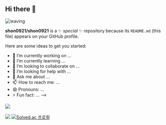 ## Hi there 👋
![waving](https://capsule-render.vercel.app/api?type=waving&height=200&text=shon0921%20github&fontAlign=50&fontAlignY=40&color=gradient)

**shon0921/shon0921** is a ✨ _special_ ✨ repository because its `README.md` (this file) appears on your GitHub profile.

Here are some ideas to get you started:

- 🔭 I’m currently working on ...
- 🌱 I’m currently learning ...
- 👯 I’m looking to collaborate on ...
- 🤔 I’m looking for help with ...
- 💬 Ask me about ...
- 📫 How to reach me: ...
- 😄 Pronouns: ...
- ⚡ Fun fact: ...
-->
  
<img src="https://github-readme-stats.vercel.app/api/top-langs/?username=shon0921&layout=compact"><br><br>
<img src="https://github-readme-stats.vercel.app/api?username=shon0921&show_icons=true">
[![Solved.ac
프로필](http://mazassumnida.wtf/api/v2/generate_badge?boj=shon0921)](https://solved.ac/shon0921)
